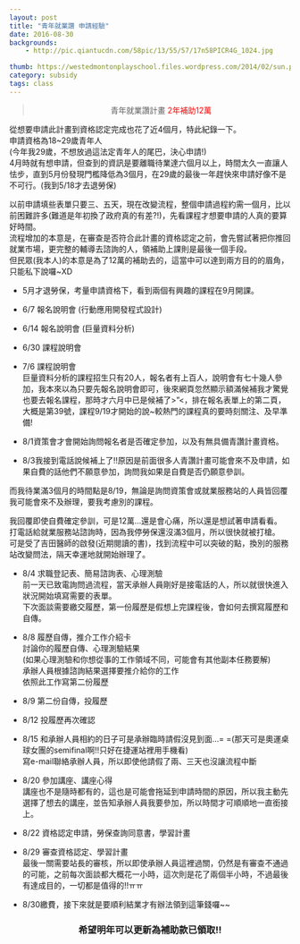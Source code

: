 ```yaml
---
layout: post
title: "青年就業讚 申請經驗"
date: 2016-08-30
backgrounds:
    - http://pic.qiantucdn.com/58pic/13/55/57/17n58PICR4G_1024.jpg

thumb: https://westedmontonplayschool.files.wordpress.com/2014/02/sun.png?w=246&h=248
category: subsidy
tags: class
---
```


> <center>青年就業讚計畫  <font color="red">2年補助12萬</font></center>

從想要申請此計畫到資格認定完成也花了近4個月，特此紀錄一下。  
申請資格為18~29歲青年人  
(今年我29歲，不想放過這法定青年人的尾巴，決心申請!)    
4月時就有想申請，但查到的資訊是要離職待業達六個月以上，時間太久一直讓人怯步，直到5月份發現門檻降低為3個月，在29歲的最後一年趕快來申請好像不是不可行。(我到5/18才去退勞保)  

以前申請填些表單只要三、五天，現在改變流程，整個申請過程約需一個月，比以前困難許多(難道是年初換了政府真的有差?!)，先看課程才想要申請的人真的要算好時間。  
流程增加的本意是，在審查是否符合此計畫的資格認定之前，會先嘗試著把你推回就業市場，更完整的輔導去諮詢的人，領補助上課則是最後一個手段。  
但民眾(我本人)的本意是為了12萬的補助去的，這當中可以達到兩方目的的眉角，只能私下說囉~XD  

- 5月才退勞保，考量申請資格下，看到兩個有興趣的課程在9月開課。  
- 6/7  報名說明會 (行動應用開發程式設計)  
- 6/14 報名說明會 (巨量資料分析)  
- 6/30 課程說明會  
- 7/6  課程說明會   
巨量資料分析的課程招生只有20人，報名者有上百人，說明會有七十幾人參加，我本來以為只要先報名說明會即可，後來網頁忽然顯示額滿候補我才驚覺也要去報名課程，那時才六月中已是候補了>”<，排在報名表單上的第二頁，大概是第39號，課程9/19才開始的說~較熱門的課程真的要時刻關注、及早準備!  

- 8/1資策會才會開始詢問報名者是否確定參加，以及有無具備青讚計畫資格。  
- 8/3我接到電話說候補上了!!原因是前面很多人青讚計畫可能會來不及申請，如果自費的話他們不願意參加，詢問我如果是自費是否仍願意參訓。  

而我待業滿3個月的時間點是8/19，無論是詢問資策會或就業服務站的人員皆回覆我可能會來不及辦理，要我考慮別的課程。  

我回覆即使自費確定參訓，可是12萬…還是會心痛，所以還是想試著申請看看。  
打電話給就業服務站諮詢時，因為我停勞保還沒滿3個月，所以很快就被打槍。  
可是受了吉田醫師的啟發(近期閱讀的書)，找到流程中可以突破的點，換別的服務站改變問法，隔天幸運地就開始辦理了。  

- 8/4 求職登記表、簡易諮詢表、心理測驗  
前一天已致電詢問過流程，當天承辦人員剛好是接電話的人，所以就很快進入狀況開始填寫需要的表單。  
下次面談需要繳交履歷，第一份履歷是假想上完課程後，會如何去撰寫履歷和自傳。  

- 8/8 履歷自傳，推介工作介紹卡  
討論你的履歷自傳、心理測驗結果  
(如果心理測驗和你想從事的工作領域不同，可能會有其他副本任務要解)  
承辦人員根據諮詢結果選擇要推介給你的工作  
依照此工作寫第二份履歷  
- 8/9 第二份自傳，投履歷  
- 8/12 投履歷再次確認  
- 8/15 和承辦人員相約的日子可是承辦臨時請假沒見到面…= =(那天可是奧運桌球女團的semifinal啊!!只好在捷運站裡用手機看)  
	 寫e-mail聯絡承辦人員，所以即使他請假了兩、三天也沒讓流程中斷  
- 8/20 參加講座、講座心得  
	講座也不是隨時都有的，這也是可能會拖延到申請時間的原因，所以我主動先選擇了想去的講座，並告知承辦人員我要參加，所以時間才可順順地一直銜接上。  
- 8/22 資格認定申請，勞保查詢同意書，學習計畫  
     
- 8/29 審查資格認定、學習計畫  
     最後一關需要站長的審核，所以即使承辦人員這裡過關，仍然是有審查不通過的可能，之前每次面談都大概花一小時，這次則是花了兩個半小時，不過最後有達成目的，一切都是值得的!!ㅠㅠ  
- 8/30繳費，接下來就是要順利結業才有辦法領到這筆錢囉~~  

### <center> 希望明年可以更新為補助款已領取!! </center>
